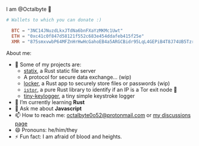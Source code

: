 <!--![Stats](https://github-readme-stats.vercel.app/api/top-langs?username=Octalbyte&langs_count=8&theme=dark&layout=compact)-->


I am @Octalbyte 🐙
```toml
# Wallets to which you can donate :)

  BTC = "3NC14JNuzdLkxJTdNa6bnFXaYzMKMc1Uwt"
  ETH = "0xc41c0f847d58121f552c683e454ddafeb415f25e"
  XMR = "875smxvwbP64MFZnHrHwHcGahoEB4a5ARGCBidr95LqL4GEPiB4T8J74UB5TzrXK3wbTZ1iidfYoV37KZq1vqWCQSNztDAF"  

```

About me: 

- 🔭 Some of my projects are:
  - [statix](https://github.com/statix-server/statix), a Rust static file server 
  - A protocol for secure data exchange... (wip)
  - [locker](https://github.com/Octalbyte/locker), a Rust app to securely store files or passwords (wip)
  - [`istor`](https://github.com/onionstuff/is-tor-rs), a pure Rust library to identify if an IP is a Tor exit node 🧅
  - [tiny-keylogger](https://github.com/Octalbyte/tiny-keylogger), a tiny simple keystroke logger 
- 🌱 I’m currently learning **Rust**
- 💬 Ask me about **Javascript**
- 📫 How to reach me: octalbyte0o52@protonmail.com or [my discussions page](https://github.com/Octalbyte/Octalbyte/discussions/2)
- 😄 Pronouns: he/him/they
- ⚡ Fun fact: I am afraid of blood and heights.

